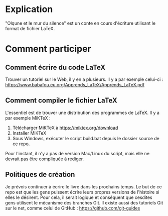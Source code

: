 # Explication 

"Olqune et le mur du silence" est un conte en cours d'écriture utilisant le format de fichier LaTeX.

# Comment participer

## Comment écrire du code LaTeX

Trouver un tutoriel sur le Web, il y en a plusieurs. Il y a par exemple celui-ci : https://www.babafou.eu.org/Apprends_LaTeX/Apprends_LaTeX.pdf

## Comment compiler le fichier LaTeX

L'essentiel est de trouver une distribution des programmes de LaTeX. Il y a par exemple MiKTeX : 

1. Télécharger MiKTeX à https://miktex.org/download
2. Installer MiKTeX
3. Sous Windows, exécuter le script build.bat depuis le dossier source de ce repo.

Pour l'instant, il n'y a pas de version Mac/Linux du script, mais elle ne devrait pas être compliquée à rédiger.

## Politiques de création

Je prévois continuer à écrire le livre dans les prochains temps. 
Le but de ce repo est que les gens puissent écrire leurs propres versions de l'histoire si elles le désirent.
Pour cela, il serait logique et conséquent que cesdites gens utilisent le mécanisme des branches Git.
Il existe aussi des tutoriels Git sur le net, comme celui de GitHub : https://github.com/git-guides